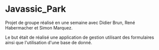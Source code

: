 # Javassic_Park

Projet de groupe réalisé en une semaine avec Didier Brun, René Habermacher et Simon Marquez.

Le but était de réalisé une application de gestion utilisant des formulaires ainsi que l'utilisation d'une base de donné.
